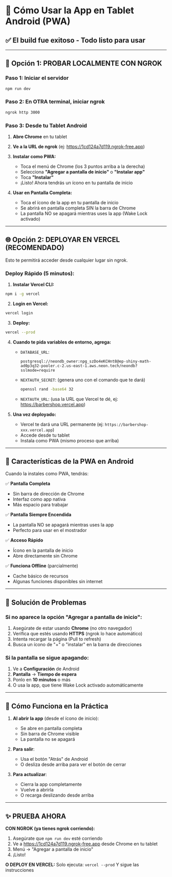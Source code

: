# 📱 Cómo Usar la App en Tablet Android (PWA)

## ✅ El build fue exitoso - Todo listo para usar

---

## 🚀 Opción 1: PROBAR LOCALMENTE CON NGROK

### Paso 1: Iniciar el servidor
```bash
npm run dev
```

### Paso 2: En OTRA terminal, iniciar ngrok
```bash
ngrok http 3000
```

### Paso 3: Desde tu Tablet Android

1. **Abre Chrome** en tu tablet
2. **Ve a la URL de ngrok** (ej: https://1cd124a7d119.ngrok-free.app)
3. **Instalar como PWA:**
   - Toca el menú de Chrome (los 3 puntos arriba a la derecha)
   - Selecciona **"Agregar a pantalla de inicio"** o **"Instalar app"**
   - Toca **"Instalar"**
   - ¡Listo! Ahora tendrás un ícono en tu pantalla de inicio

4. **Usar en Pantalla Completa:**
   - Toca el ícono de la app en tu pantalla de inicio
   - Se abrirá en pantalla completa SIN la barra de Chrome
   - La pantalla NO se apagará mientras uses la app (Wake Lock activado)

---

## 🌐 Opción 2: DEPLOYAR EN VERCEL (RECOMENDADO)

Esto te permitirá acceder desde cualquier lugar sin ngrok.

### Deploy Rápido (5 minutos):

1. **Instalar Vercel CLI:**
```bash
npm i -g vercel
```

2. **Login en Vercel:**
```bash
vercel login
```

3. **Deploy:**
```bash
vercel --prod
```

4. **Cuando te pida variables de entorno, agrega:**
   - `DATABASE_URL`: 
     ```
     postgresql://neondb_owner:npg_szDo4eKCHnt8@ep-shiny-math-ad0p3q32-pooler.c-2.us-east-1.aws.neon.tech/neondb?sslmode=require
     ```
   
   - `NEXTAUTH_SECRET`: (genera uno con el comando que te dará)
     ```bash
     openssl rand -base64 32
     ```
   
   - `NEXTAUTH_URL`: (usa la URL que Vercel te dé, ej: https://barbershop.vercel.app)

5. **Una vez deployado:**
   - Vercel te dará una URL permanente (ej: `https://barbershop-xxx.vercel.app`)
   - Accede desde tu tablet
   - Instala como PWA (mismo proceso que arriba)

---

## 📲 Características de la PWA en Android

Cuando la instales como PWA, tendrás:

✅ **Pantalla Completa**
- Sin barra de dirección de Chrome
- Interfaz como app nativa
- Más espacio para trabajar

✅ **Pantalla Siempre Encendida**
- La pantalla NO se apagará mientras uses la app
- Perfecto para usar en el mostrador

✅ **Acceso Rápido**
- Ícono en la pantalla de inicio
- Abre directamente sin Chrome

✅ **Funciona Offline** (parcialmente)
- Cache básico de recursos
- Algunas funciones disponibles sin internet

---

## 🔧 Solución de Problemas

### Si no aparece la opción "Agregar a pantalla de inicio":

1. Asegúrate de estar usando **Chrome** (no otro navegador)
2. Verifica que estés usando **HTTPS** (ngrok lo hace automático)
3. Intenta recargar la página (Pull to refresh)
4. Busca un ícono de "+" o "instalar" en la barra de direcciones

### Si la pantalla se sigue apagando:

1. Ve a **Configuración** de Android
2. **Pantalla** → **Tiempo de espera**
3. Ponlo en **10 minutos** o más
4. O usa la app, que tiene Wake Lock activado automáticamente

---

## 🎯 Cómo Funciona en la Práctica

1. **Al abrir la app** (desde el ícono de inicio):
   - Se abre en pantalla completa
   - Sin barra de Chrome visible
   - La pantalla no se apagará

2. **Para salir**:
   - Usa el botón "Atrás" de Android
   - O desliza desde arriba para ver el botón de cerrar

3. **Para actualizar**:
   - Cierra la app completamente
   - Vuelve a abrirla
   - O recarga deslizando desde arriba

---

## ✨ PRUEBA AHORA

**CON NGROK (ya tienes ngrok corriendo):**
1. Asegúrate que `npm run dev` esté corriendo
2. Ve a https://1cd124a7d119.ngrok-free.app desde Chrome en tu tablet
3. Menú → "Agregar a pantalla de inicio"
4. ¡Listo!

**O DEPLOY EN VERCEL:**
Solo ejecuta: `vercel --prod`
Y sigue las instrucciones


